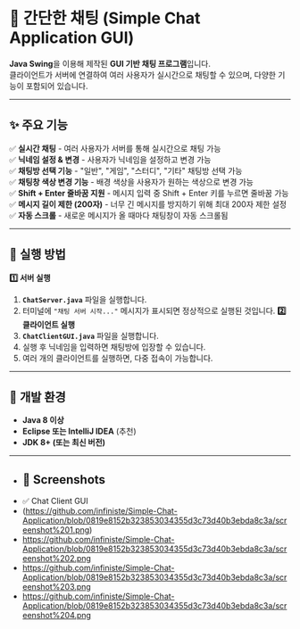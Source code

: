 # 💬 간단한 채팅 (Simple Chat Application GUI)

**Java Swing**을 이용해 제작된 **GUI 기반 채팅 프로그램**입니다.  
클라이언트가 서버에 연결하여 여러 사용자가 실시간으로 채팅할 수 있으며, 다양한 기능이 포함되어 있습니다.

---

## ✨ 주요 기능
✅ **실시간 채팅** - 여러 사용자가 서버를 통해 실시간으로 채팅 가능  
✅ **닉네임 설정 & 변경** - 사용자가 닉네임을 설정하고 변경 가능  
✅ **채팅방 선택 기능** - "일반", "게임", "스터디", "기타" 채팅방 선택 가능  
✅ **채팅창 색상 변경 기능** - 배경 색상을 사용자가 원하는 색상으로 변경 가능  
✅ **Shift + Enter 줄바꿈 지원** - 메시지 입력 중 Shift + Enter 키를 누르면 줄바꿈 가능  
✅ **메시지 길이 제한 (200자)** - 너무 긴 메시지를 방지하기 위해 최대 200자 제한 설정  
✅ **자동 스크롤** - 새로운 메시지가 올 때마다 채팅창이 자동 스크롤됨  

---

## 🚀 실행 방법
**1️⃣ 서버 실행**
1. **`ChatServer.java`** 파일을 실행합니다.
2. 터미널에 `"채팅 서버 시작..."` 메시지가 표시되면 정상적으로 실행된 것입니다.
 **2️⃣ 클라이언트 실행**
1. **`ChatClientGUI.java`** 파일을 실행합니다.
2. 실행 후 닉네임을 입력하면 채팅방에 입장할 수 있습니다.
3. 여러 개의 클라이언트를 실행하면, 다중 접속이 가능합니다.

---

## 🔧 개발 환경
- **Java 8 이상**
- **Eclipse 또는 IntelliJ IDEA** (추천)
- **JDK 8+ (또는 최신 버전)**
  
---

- ## 📸 Screenshots
- ✅ Chat Client GUI
- (https://github.com/infiniste/Simple-Chat-Application/blob/0819e8152b323853034355d3c73d40b3ebda8c3a/screenshot%201.png)
- https://github.com/infiniste/Simple-Chat-Application/blob/0819e8152b323853034355d3c73d40b3ebda8c3a/screenshot%202.png
- https://github.com/infiniste/Simple-Chat-Application/blob/0819e8152b323853034355d3c73d40b3ebda8c3a/screenshot%203.png
- https://github.com/infiniste/Simple-Chat-Application/blob/0819e8152b323853034355d3c73d40b3ebda8c3a/screenshot%204.png
